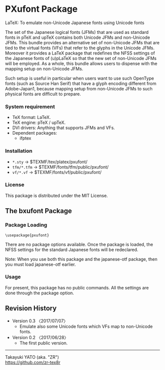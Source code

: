 PXufont Package
===============

LaTeX: To emulate non-Unicode Japanese fonts using Unicode fonts

The set of the Japanese logical fonts (JFMs) that are used as standard
fonts in pTeX and upTeX contains both Unicode JFMs and non-Unicode JFMs.
This bundle provides an alternative set of non-Unicode JFMs that are tied
to the virtual fonts (VFs) that refer to the glyphs in the Unicode JFMs.
Moreover it provides a LaTeX package that redefines the NFSS settings of
the Japanese fonts of (u)pLaTeX so that the new set of non-Unicode JFMs
will be employed. As a whole, this bundle allows users to dispense with
the mapping setup on non-Unicode JFMs.

Such setup is useful in particular when users want to use such OpenType
fonts (such as Source Han Serif) that have a glyph encoding different from
Adobe-Japan1, because mapping setup from non-Unicode JFMs to such physical
fonts are difficult to prepare.

### System requirement

  * TeX format: LaTeX.
  * TeX engine: pTeX / upTeX.
  * DVI drivers: Anything that supports JFMs and VFs.
  * Dependent packages:
      - ifptex

### Installation

  - `*.sty`     → $TEXMF/tex/platex/pxufont/
  - `tfm/*.tfm` → $TEXMF/fonts/tfm/public/pxufont/
  - `vf/*.vf`   → $TEXMF/fonts/vf/public/pxufont/

### License

This package is distributed under the MIT License.


The bxufont Package
-------------------

### Package Loading

    \usepackage{pxufont}

There are no package options available. Once the package is loaded, the
NFSS settings for the standard Japanese fonts will be redeclared.

Note: When you use both this package and the japanese-otf package, then
you must load japanese-otf earlier.

### Usage

For present, this package has no public commands. All the settings are
done through the package option.


Revision History
----------------

  * Version 0.3  〈2017/07/07〉
      - Emulate also some Unicode fonts which VFs map to non-Unicode fonts.
  * Version 0.2  〈2017/06/28〉
      - The first public version.

--------------------
Takayuki YATO (aka. "ZR")  
https://github.com/zr-tex8r
